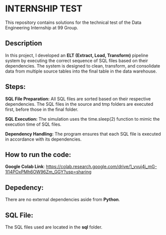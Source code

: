 # INTERNSHIP TEST

This repository contains solutions for the technical test of the Data Engineering Internship at 99 Group.

## Description

In this project, I developed an **ELT (Extract, Load, Transform)** pipeline system by executing the correct sequence of SQL files based on their dependencies. The system is designed to clean, transform, and consolidate data from multiple source tables into the final table in the data warehouse.

## Steps:

**SQL File Preparation:** All SQL files are sorted based on their respective dependencies. The SQL files in the source and tmp folders are executed first, before those in the final folder.

**SQL Execution:** The simulation uses the time.sleep(2) function to mimic the execution time of SQL files.

**Dependency Handling:** The program ensures that each SQL file is executed in accordance with its dependencies.

## How to run the code:

**Google Colab Link**:  https://colab.research.google.com/drive/1_vvuj4j_mG-1l14POxPMh6OW96Zm_GGY?usp=sharing

## Depedency:
There are no external dependencies aside from **Python**.

## SQL File:
The SQL files used are located in the **sql** folder.
